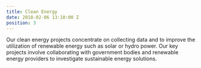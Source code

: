 ```yaml
---
title: Clean Energy
date: 2018-02-06 13:10:00 Z
position: 3
---
```


Our clean energy projects concentrate on collecting data and to improve the utilization of renewable energy such as solar or hydro power. Our key projects involve collaborating with government bodies and renewable energy providers to investigate sustainable energy solutions. 